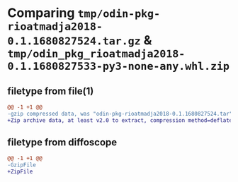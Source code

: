 # Comparing `tmp/odin-pkg-rioatmadja2018-0.1.1680827524.tar.gz` & `tmp/odin_pkg_rioatmadja2018-0.1.1680827533-py3-none-any.whl.zip`

## filetype from file(1)

```diff
@@ -1 +1 @@
-gzip compressed data, was "odin-pkg-rioatmadja2018-0.1.1680827524.tar", last modified: Fri Apr  7 00:32:05 2023, max compression
+Zip archive data, at least v2.0 to extract, compression method=deflate
```

## filetype from diffoscope

```diff
@@ -1 +1 @@
-GzipFile
+ZipFile
```

